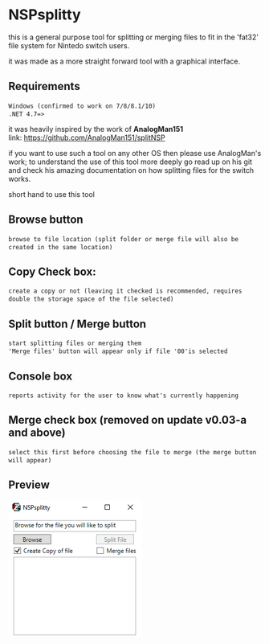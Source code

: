# NSPsplitty

this is a general purpose tool for splitting or merging files to fit in the 'fat32' file system 
for Nintedo switch users. 

it was made as a more straight forward tool with a graphical interface.

## Requirements
    Windows (confirmed to work on 7/8/8.1/10) 
    .NET 4.7=>

it was heavily inspired by the work of **AnalogMan151**  
link: https://github.com/AnalogMan151/splitNSP

if you want to use such a tool on any other OS then please use AnalogMan's work; 
to understand the use of this tool more deeply go read up on his git 
and check his amazing documentation on how splitting files for the switch works. 

short hand to use this tool

## Browse button
    browse to file location (split folder or merge file will also be created in the same location)
## Copy Check box:
    create a copy or not (leaving it checked is recommended, requires double the storage space of the file selected)
## Split button / Merge button
    start splitting files or merging them 
    'Merge files' button will appear only if file '00'is selected 
## Console box 
    reports activity for the user to know what's currently happening
## Merge check box (removed on update v0.03-a and above)
    select this first before choosing the file to merge (the merge button will appear) 
    
## Preview
![Preview](https://github.com/Aionmagan/NSPsplitty/blob/master/NSPsplitty/preview.png)
